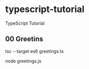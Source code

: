 # typescript-tutorial
TypeScript Tutorial

## 00 Greetins

 tsc --target es6 greetings.ts
 
 node greetings.js